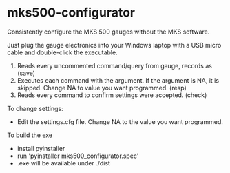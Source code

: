 # mks500-configurator

Consistently configure the MKS 500 gauges without the MKS software.

Just plug the gauge electronics into your Windows laptop with a USB micro cable and double-click the executable.

1. Reads every uncommented command/query from gauge, records as (save)
2. Executes each command with the argument. If the argument is NA, it is skipped. Change NA to value you want programmed. (resp)
3. Reads every command to confirm settings were accepted. (check)

To change settings:
- Edit the settings.cfg file. Change NA to the value you want programmed.

To build the exe
- install pyinstaller
- run 'pyinstaller mks500_configurator.spec'
- .exe will be available under ./dist
